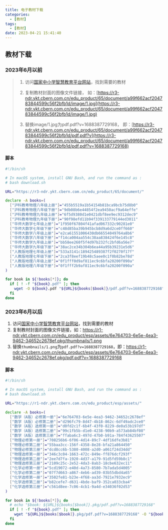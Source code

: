 ```yaml
---
title: 电子教材下载
categories:
  - [教材]
tags:
  - [教材]
date: 2023-04-21 15:41:40
---
```


## 教材下载

### 2023年6月以前

>1. 访问[国家中小学智慧教育平台网站](https://basic.smartedu.cn/tchMaterial)，找到需要的教材
>2. 复制教材封面的图像文件链接，
>   如：[https://r3-ndr.ykt.cbern.com.cn/edu_product/65/document/a99f662acf204783844599c56f2bfb1d/image/1.jpg](https://r3-ndr.ykt.cbern.com.cn/edu_product/65/document/a99f662acf204783844599c56f2bfb1d/image/1.jpg)
>
>3. 替换image/1.jpg为pdf.pdf?v=1688387729168，
>   即：[https://r3-ndr.ykt.cbern.com.cn/edu_product/65/document/a99f662acf204783844599c56f2bfb1d/pdf.pdf?v](https://r3-ndr.ykt.cbern.com.cn/edu_product/65/document/a99f662acf204783844599c56f2bfb1d/pdf.pdf?v=1688387729168)

<!--more-->

#### 脚本

```bash
#!/bin/sh

# In macOS system, install GNU Bash, and run the command as :
# bash download.sh

URL="https://r3-ndr.ykt.cbern.com.cn/edu_product/65/document/"

declare -A books=(
  ["沪科教粤物理八年级上册"]="455b5519a1b54154b81bca9bcb75d8b0"
  ["沪科教粤物理八年级下册"]="9db08b6e44854f2ea9450acf9a64effe"
  ["沪科教粤物理九年级上册"]="6f5d9380d1e0421dbf8ee9ec9312dec9"
  ["沪科教粤物理九年级下册"]="90f98efd11b94f339133779144ed3011"
  ["华师大数学七年级上册"]="1f950f67804f41afad067332c90281e0"
  ["华师大数学七年级下册"]="c48d85ba39b945bcb8d9a6d2ce0ff660"
  ["华师大数学八年级上册"]="e2ca61551006430db66554049764a8b6"
  ["华师大数学八年级下册"]="f14ca004aa554c38aa838424f6e145c8"
  ["华师大数学九年级上册"]="bb58ee260f5f4d97b232fc2bfd6a56e7"
  ["华师大数学九年级下册"]="38ac2ce34b304b6ea44a95b39231e5d6"
  ["人教版地理七年级上册"]="533a3141c189425489387f2f0270f17f"
  ["人教版地理七年级下册"]="2ca3f8eef19b48c5aee0c1f0b82be78d"
  ["人教版地理八年级上册"]="0f1fff0d9af811ec9c6bfa20200f090a"
  ["人教版地理八年级下册"]="0f1fff2b9af811ec9c6bfa20200f090a"
)

for book in ${!books[*]}; do
  if [ ! -f "${book}.pdf" ]; then
    wget -O ${book}.pdf "${URL}${books[$book]}/pdf.pdf?v=1688387729168"
  fi
done
```

### 2023年6月以后

1. 访问[国家中小学智慧教育平台网站](https://basic.smartedu.cn/tchMaterial)，找到需要的教材
2. 复制教材封面的图像文件链接，如：https://r1-ndr.ykt.cbern.com.cn/edu_product/esp/assets/6e764703-6e5e-4ea3-9462-34652c2678ef.pkg/thumbnails/1.png
3. 替换`thumbnails/1.png`为`pdf.pdf?v=1688387729168`，即：https://r1-ndr.ykt.cbern.com.cn/edu_product/esp/assets/6e764703-6e5e-4ea3-9462-34652c2678ef.pkg/pdf.pdf?v=1688387729168

#### 脚本

```bash
#!/bin/sh

# In macOS system, install GNU Bash, and run the command as :
# bash download.sh

URL="https://r1-ndr.ykt.cbern.com.cn/edu_product/esp/assets/"

declare -A books=(
  ["数学（A版）必修第一册"]="6e764703-6e5e-4ea3-9462-34652c2678ef"
  ["数学（A版）必修第二册"]="d296fc79-8d47-4b18-862c-6df49adc2ce0"
  ["数学（A版）选修第一册"]="d0fd2c1f-6b4f-43f0-8229-de0a53b197df"
  ["数学（A版）选修第二册"]="99c1fb5b-d1e0-4238-90b9-a573ab84bf08"
  ["数学（A版）选修第三册"]="ffaba6c3-497d-47b0-b91a-784f43625507"
  ["物理必修第一册"]="708256b6-6f06-4d14-89c7-4df16dfe3b81"
  ["物理必修第二册"]="55baa3cc-156f-4358-8e28-bfa21a864450"
  ["物理必修第三册"]="dcd8cc6b-5380-4008-a2d0-a061f24d34dd"
  ["物理选修第一册"]="346c3c04-1663-472c-849e-ff876dcf293f"
  ["物理选修第二册"]="2ee7d7fa-1920-4d37-a179-91d5fd59b8c1"
  ["物理选修第三册"]="2109c25c-2e52-4da3-8ab3-18cbe632ec11"
  ["化学必修第一册"]="5cd19072-e40d-4a73-8580-7b7ada5d4005"
  ["化学必修第二册"]="07f7d663-a867-4eb6-ad39-03b55dbd4a65"
  ["化学选修第一册"]="3502fe81-b23e-4f68-aa3d-7921e7932ec9"
  ["化学选修第二册"]="b82cefe7-d631-4bde-baf9-352ca033cba4"
  ["化学选修第三册"]="c561d8ee-7c06-4cb1-9a4d-e34036f02d53"  
)

for book in ${!books[*]}; do
  # echo "$book: ${URL}${books[$book]}.pkg/pdf.pdf?v=1688387729168"
  if [ ! -f "${book}.pdf" ]; then
    wget "${URL}${books[$book]}.pkg/pdf.pdf?v=1688387729168" -O "${book}.pdf" 
  fi
done
```

